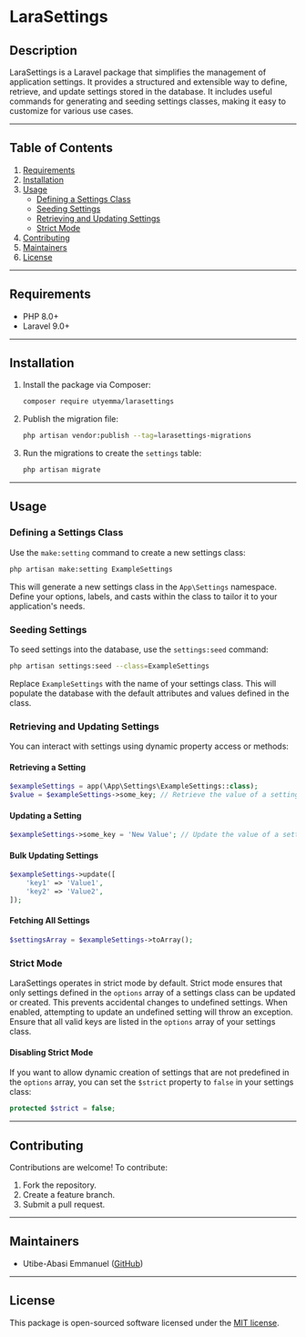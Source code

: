 # LaraSettings

## Description
LaraSettings is a Laravel package that simplifies the management of application settings. It provides a structured and extensible way to define, retrieve, and update settings stored in the database. It includes useful commands for generating and seeding settings classes, making it easy to customize for various use cases.

---

## Table of Contents
1. [Requirements](#requirements)
2. [Installation](#installation)
3. [Usage](#usage)
   - [Defining a Settings Class](#defining-a-settings-class)
   - [Seeding Settings](#seeding-settings)
   - [Retrieving and Updating Settings](#retrieving-and-updating-settings)
   - [Strict Mode](#strict-mode)
4. [Contributing](#contributing)
5. [Maintainers](#maintainers)
6. [License](#license)

---

## Requirements
- PHP 8.0+
- Laravel 9.0+

---

## Installation
1. Install the package via Composer:
   ```bash
   composer require utyemma/larasettings
   ```

2. Publish the migration file:
   ```bash
   php artisan vendor:publish --tag=larasettings-migrations
   ```

3. Run the migrations to create the `settings` table:
   ```bash
   php artisan migrate
   ```

---

## Usage

### Defining a Settings Class
Use the `make:setting` command to create a new settings class:
```bash
php artisan make:setting ExampleSettings
```
This will generate a new settings class in the `App\Settings` namespace. Define your options, labels, and casts within the class to tailor it to your application's needs.

### Seeding Settings
To seed settings into the database, use the `settings:seed` command:
```bash
php artisan settings:seed --class=ExampleSettings
```
Replace `ExampleSettings` with the name of your settings class. This will populate the database with the default attributes and values defined in the class.

### Retrieving and Updating Settings
You can interact with settings using dynamic property access or methods:

#### Retrieving a Setting
```php
$exampleSettings = app(\App\Settings\ExampleSettings::class);
$value = $exampleSettings->some_key; // Retrieve the value of a setting
```

#### Updating a Setting
```php
$exampleSettings->some_key = 'New Value'; // Update the value of a setting
```

#### Bulk Updating Settings
```php
$exampleSettings->update([
    'key1' => 'Value1',
    'key2' => 'Value2',
]);
```

#### Fetching All Settings
```php
$settingsArray = $exampleSettings->toArray();
```

### Strict Mode
LaraSettings operates in strict mode by default. Strict mode ensures that only settings defined in the `options` array of a settings class can be updated or created. This prevents accidental changes to undefined settings. When enabled, attempting to update an undefined setting will throw an exception. Ensure that all valid keys are listed in the `options` array of your settings class.

#### Disabling Strict Mode
If you want to allow dynamic creation of settings that are not predefined in the `options` array, you can set the `$strict` property to `false` in your settings class:
```php
protected $strict = false;
```

---

## Contributing
Contributions are welcome! To contribute:
1. Fork the repository.
2. Create a feature branch.
3. Submit a pull request.

---

## Maintainers
- Utibe-Abasi Emmanuel ([GitHub](https://github.com/UtyEmma))

---

## License
This package is open-sourced software licensed under the [MIT license](https://opensource.org/licenses/MIT).
